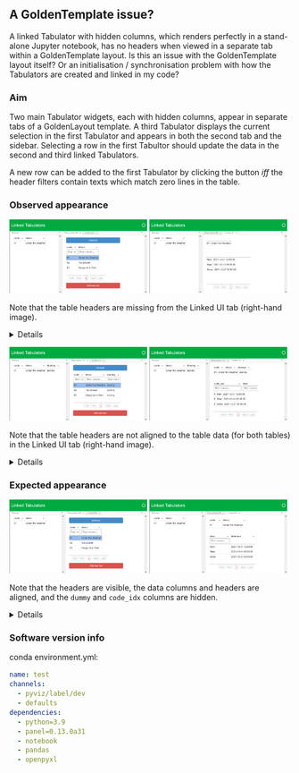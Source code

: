 ## A GoldenTemplate issue?
A linked Tabulator with hidden columns, which renders perfectly in a stand-alone Jupyter notebook, has no headers when viewed in a separate tab within a GoldenTemplate layout. Is this an issue with the GoldenTemplate layout itself? Or an initialisation / synchronisation problem with how the Tabulators are created and linked in my code?


### Aim
Two main Tabulator widgets, each with hidden columns, appear in separate tabs of a GoldenLayout template. A third Tabulator displays the current selection in the first Tabulator and appears in both the second tab and the sidebar. Selecting a row in the first Tabultor should update the data in the second and third linked Tabulators.

A new row can be added to the first Tabulator by clicking the button *iff* the header filters contain texts which match zero lines in the table.


### Observed appearance
<img src="screenshots/LinkTabs-hidesome-descr.png" width="49%" /> <img src="screenshots/LinkTabs-hidesome-linked.png" width="49%" />

Note that the table headers are missing from the Linked UI tab (right-hand image).

<details>

The above screenshots show the GoldenLayout app after either:
  * running the whole [GTI-UI-App notebook](./GTI-UI-App.ipynb) using `Cell > Run All`; or
  * running the first 4 cells after uncommenting the `hidden_columns=[...]` lines in the `gti.apps` sub-package:
    * [descr.py: line 28](https://github.com/grelston/GoldenTemplate-issue/blob/main/gti/apps/descr.py#L28)
    * [linked.py: line 23](https://github.com/grelston/GoldenTemplate-issue/blob/main/gti/apps/linked.py#L23)
    * [linked.py: line 37](https://github.com/grelston/GoldenTemplate-issue/blob/main/gti/apps/linked.py#L37)

</details>

<img src="screenshots/LinkTabs-showall-descr.png" width="49%" /> <img src="screenshots/LinkTabs-showall-linked.png" width="49%" />

Note that the table headers are not aligned to the table data (for both tables) in the Linked UI tab (right-hand image).

<details>

The above screenshots show the GoldenLayout app after:
  1. running the first 4 cells of the [GTI-UI-App notebook](./GTI-UI-App.ipynb);
     * which initialises the Tabulators with all columns visible;
  1. loading the data into the first Tabulator (click on the button);
  1. selecting a row in the first Tabulator.

</details>

### Expected appearance
<img src="screenshots/LinkTabs-aim-descr.png" width="49%"/> <img src="screenshots/LinkTabs-aim-linked.png" width="49%"/>

Note that the headers are visible, the data columns and headers are aligned, and the `dummy` and `code_idx` columns are hidden.

<details>

The above screenshots show the GoldenLayout app after:
  1. running the first 4 cells of the [GTI-UI-App notebook](./GTI-UI-App.ipynb);
     * which initialises the Tabulators with all columns visible;
  1. running the remaining cells one at a time *while viewing* the tab containing the Tabulator being modified;
  1. manually resizing the table columns using the mouse.

</details>

### Software version info
conda environment.yml:
```yml
name: test
channels:
  - pyviz/label/dev
  - defaults
dependencies:
  - python=3.9
  - panel=0.13.0a31
  - notebook
  - pandas
  - openpyxl
```

